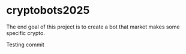 # cryptobots2025

The end goal of this project is to create a bot that market makes some specific crypto.

Testing commit
